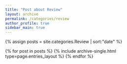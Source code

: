 ```yaml
---
title: "Post about Review"
layout: archive
permalink: /categories/review
author_profile: true
sidebar_main: true
---
```


{% assign posts = site.categories.Review | sort:"date" %}

{% for post in posts %}
  {% include archive-single.html type=page.entries_layout %}
{% endfor %}
